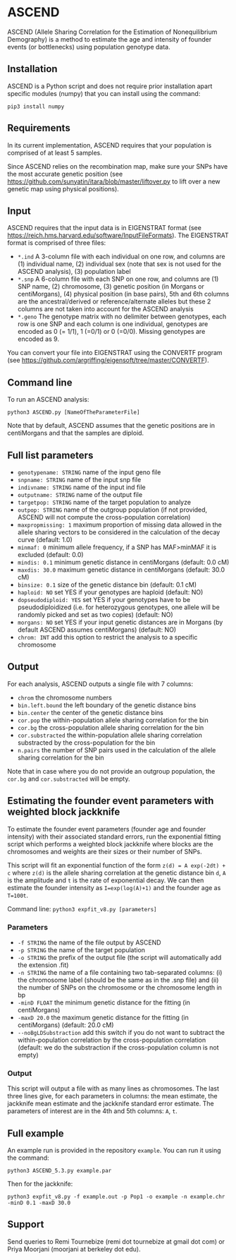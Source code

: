 # ASCEND
ASCEND (Allele Sharing Correlation for the Estimation of Nonequilibrium Demography) is a method to estimate the age and intensity of founder events (or bottlenecks) using population genotype data.

## Installation

ASCEND is a Python script and does not require prior installation apart specific modules (numpy) that you can install using the command:

`pip3 install numpy`

## Requirements

In its current implementation, ASCEND requires that your population is comprised of at least 5 samples.

Since ASCEND relies on the recombination map, make sure your SNPs have the most accurate genetic position (see https://github.com/sunyatin/itara/blob/master/liftover.py to lift over a new genetic map using physical positions).

## Input

ASCEND requires that the input data is in EIGENSTRAT format (see https://reich.hms.harvard.edu/software/InputFileFormats). The EIGENSTRAT format is comprised of three files:

- `*.ind` A 3-column file with each individual on one row, and columns are (1) individual name, (2) individual sex (note that sex is not used for the ASCEND analysis), (3) population label
- `*.snp` A 6-column file with each SNP on one row, and columns are (1) SNP name, (2) chromosome, (3) genetic position (in Morgans or centiMorgans), (4) physical position (in base pairs), 5th and 6th columns are the ancestral/derived or reference/alternate alleles but these 2 columns are not taken into account for the ASCEND analysis
- `*.geno` The genotype matrix with no delimiter between genotypes, each row is one SNP and each column is one individual, genotypes are encoded as 0 (= 1/1), 1 (=0/1) or 0 (=0/0). Missing genotypes are encoded as 9.

You can convert your file into EIGENSTRAT using the CONVERTF program (see https://github.com/argriffing/eigensoft/tree/master/CONVERTF).

## Command line

To run an ASCEND analysis:

`python3 ASCEND.py [NameOfTheParameterFile]`

Note that by default, ASCEND assumes that the genetic positions are in centiMorgans and that the samples are diploid.

## Full list parameters

- `genotypename: STRING` name of the input geno file
- `snpname: STRING` name of the input snp file
- `indivname: STRING` name of the input ind file
- `outputname: STRING` name of the output file
- `targetpop: STRING` name of the target population to analyze
- `outpop: STRING` name of the outgroup population (if not provided, ASCEND will not compute the cross-population correlation)
- `maxpropmissing: 1` maximum proportion of missing data allowed in the allele sharing vectors to be considered in the calculation of the decay curve (default: 1.0)
- `minmaf: 0` minimum allele frequency, if a SNP has MAF>minMAF it is excluded (default: 0.0)
- `mindis: 0.1` minimum genetic distance in centiMorgans (default: 0.0 cM)
- `maxdis: 30.0` maximum genetic distance in centiMorgans (default: 30.0 cM)
- `binsize: 0.1` size of the genetic distance bin (default: 0.1 cM)
- `haploid: NO` set YES if your genotypes are haploid (default: NO)
- `dopseudodiploid: YES` set YES if your genotypes have to be pseudodiploidized (i.e. for heterozygous genotypes, one allele will be randomly picked and set as two copies) (default: NO)
- `morgans: NO` set YES if your input genetic distances are in Morgans (by default ASCEND assumes centiMorgans) (default: NO)
- `chrom: INT` add this option to restrict the analysis to a specific chromosome 

## Output

For each analysis, ASCEND outputs a single file with 7 columns:
- `chrom` the chromosome numbers
- `bin.left.bound` the left boundary of the genetic distance bins
- `bin.center` the center of the genetic distance bins
- `cor.pop` the within-population allele sharing correlation for the bin
- `cor.bg` the cross-population allele sharing correlation for the bin
- `cor.substracted` the within-population allele sharing correlation substracted by the cross-population for the bin
- `n.pairs` the number of SNP pairs used in the calculation of the allele sharing correlation for the bin

Note that in case where you do not provide an outgroup population, the `cor.bg` and `cor.substracted` will be empty.

## Estimating the founder event parameters with weighted block jackknife

To estimate the founder event parameters (founder age and founder intensity) with their associated standard errors, run the exponential fitting script which performs a weighted block jackknife where blocks are the chromosomes and weights are their sizes or their number of SNPs.

This script will fit an exponential function of the form `z(d) = A exp(-2dt) + c` where `z(d)` is the allele sharing correlation at the genetic distance bin `d`, `A` is the amplitude and `t` is the rate of exponential decay. We can then estimate the founder intensity as `I=exp(log(A)+1)` and the founder age as `T=100t`.

Command line: `python3 expfit_v8.py [parameters]`

### Parameters

- `-f STRING` the name of the file output by ASCEND
- `-p STRING` the name of the target population
- `-o STRING` the prefix of the output file (the script will automatically add the extension .fit)
- `-n STRING` the name of a file containing two tab-separated columns: (i) the chromosome label (should be the same as in the .snp file) and (ii) the number of SNPs on the chromosome or the chromosome length in bp
- `-minD FLOAT` the minimum genetic distance for the fitting (in centiMorgans)
- `-maxD 20.0` the maximum genetic distance for the fitting (in centiMorgans) (default: 20.0 cM)
- `--noBgLDSubstraction` add this switch if you do not want to subtract the within-population correlation by the cross-population correlation (default: we do the substraction if the cross-population column is not empty)

### Output

This script will output a file with as many lines as chromosomes. The last three lines give, for each parameters in columns: the mean estimate, the jackknife mean estimate and the jackknife standard error estimate. The parameters of interest are in the 4th and 5th columns: `A`, `t`.

## Full example

An example run is provided in the repository `example`. You can run it using the command:

`python3 ASCEND_5.3.py example.par`

Then for the jackknife:

`python3 expfit_v8.py -f example.out -p Pop1 -o example -n example.chr -minD 0.1 -maxD 30.0`

## Support
Send queries to Remi Tournebize (remi dot tournebize at gmail dot com) or Priya Moorjani (moorjani at berkeley dot edu).



